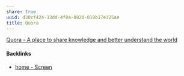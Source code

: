 ```yaml
---
share: true
uuid: d30cf424-13dd-4f0a-8820-019b17e325ae
title: Quora
---
```

[Quora - A place to share knowledge and better understand the world](https://www.quora.com/?share=1)

#### Backlinks

* [home - Screen](/0cc409fa-8498-41ea-bc37-4cdf82686746)